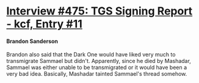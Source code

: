 # [Interview #475: TGS Signing Report - kcf, Entry #11](https://www.theoryland.com/intvmain.php?i=475#11)

#### Brandon Sanderson

Brandon also said that the Dark One would have liked very much to transmigrate Sammael but didn't. Apparently, since he died by Mashadar, Sammael was either unable to be transmigrated or it would have been a very bad idea. Basically, Mashadar tainted Sammael's thread somehow.

